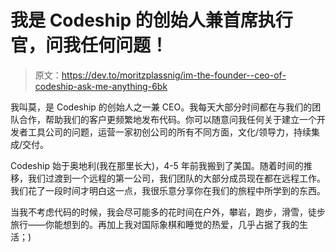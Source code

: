 # 我是 Codeship 的创始人兼首席执行官，问我任何问题！

> 原文：<https://dev.to/moritzplassnig/im-the-founder--ceo-of-codeship-ask-me-anything-6bk>

我叫莫，是 Codeship 的创始人之一兼 CEO。我每天大部分时间都在与我们的团队合作，帮助我们的客户更频繁地发布代码。你可以随意问我任何关于建立一个开发者工具公司的问题，运营一家初创公司的所有不同方面，文化/领导力，持续集成/交付。

Codeship 始于奥地利(我在那里长大)，4-5 年前我搬到了美国。随着时间的推移，我们过渡到一个远程的第一公司，我们团队的大部分成员现在都在远程工作。我们花了一段时间才明白这一点，我很乐意分享你在我们的旅程中所学到的东西。

当我不考虑代码的时候，我会尽可能多的花时间在户外，攀岩，跑步，滑雪，徒步旅行——你能想到的。再加上我对国际象棋和睡觉的热爱，几乎占据了我的生活；)